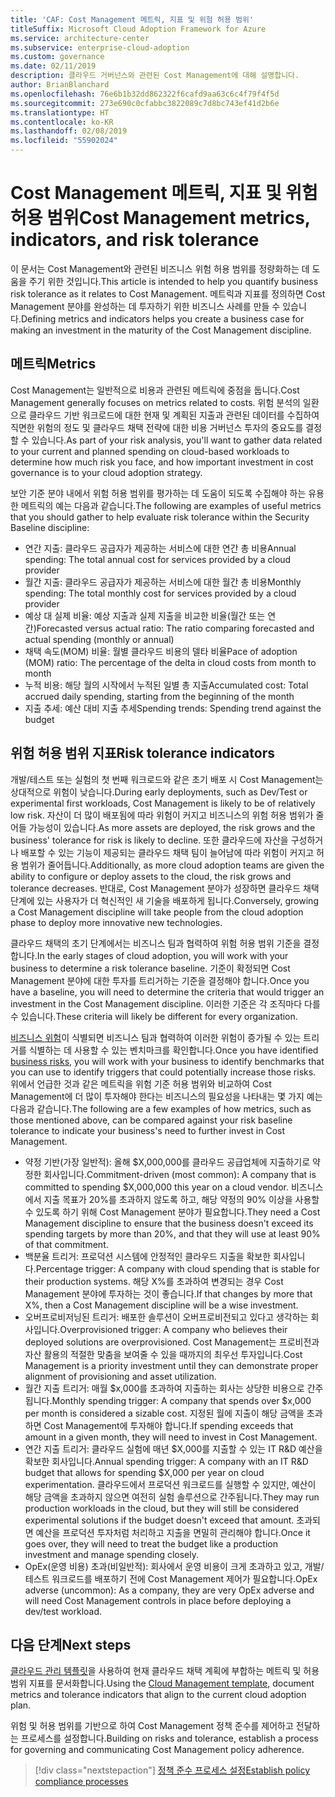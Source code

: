 ```yaml
---
title: 'CAF: Cost Management 메트릭, 지표 및 위험 허용 범위'
titleSuffix: Microsoft Cloud Adoption Framework for Azure
ms.service: architecture-center
ms.subservice: enterprise-cloud-adoption
ms.custom: governance
ms.date: 02/11/2019
description: 클라우드 거버넌스와 관련된 Cost Management에 대해 설명합니다.
author: BrianBlanchard
ms.openlocfilehash: 76e6b1b32dd862322f6cafd9aa63c6c4f79f4f5d
ms.sourcegitcommit: 273e690c0cfabbc3822089c7d8bc743ef41d2b6e
ms.translationtype: HT
ms.contentlocale: ko-KR
ms.lasthandoff: 02/08/2019
ms.locfileid: "55902024"
---
```

# <a name="cost-management-metrics-indicators-and-risk-tolerance"></a><span data-ttu-id="307de-103">Cost Management 메트릭, 지표 및 위험 허용 범위</span><span class="sxs-lookup"><span data-stu-id="307de-103">Cost Management metrics, indicators, and risk tolerance</span></span>

<span data-ttu-id="307de-104">이 문서는 Cost Management와 관련된 비즈니스 위험 허용 범위를 정량화하는 데 도움을 주기 위한 것입니다.</span><span class="sxs-lookup"><span data-stu-id="307de-104">This article is intended to help you quantify business risk tolerance as it relates to Cost Management.</span></span> <span data-ttu-id="307de-105">메트릭과 지표를 정의하면 Cost Management 분야를 완성하는 데 투자하기 위한 비즈니스 사례를 만들 수 있습니다.</span><span class="sxs-lookup"><span data-stu-id="307de-105">Defining metrics and indicators helps you create a business case for making an investment in the maturity of the Cost Management discipline.</span></span>

## <a name="metrics"></a><span data-ttu-id="307de-106">메트릭</span><span class="sxs-lookup"><span data-stu-id="307de-106">Metrics</span></span>

<span data-ttu-id="307de-107">Cost Management는 일반적으로 비용과 관련된 메트릭에 중점을 둡니다.</span><span class="sxs-lookup"><span data-stu-id="307de-107">Cost Management generally focuses on metrics related to costs.</span></span> <span data-ttu-id="307de-108">위험 분석의 일환으로 클라우드 기반 워크로드에 대한 현재 및 계획된 지출과 관련된 데이터를 수집하여 직면한 위험의 정도 및 클라우드 채택 전략에 대한 비용 거버넌스 투자의 중요도를 결정할 수 있습니다.</span><span class="sxs-lookup"><span data-stu-id="307de-108">As part of your risk analysis, you'll want to gather data related to your current and planned spending on cloud-based workloads to determine how much risk you face, and how important investment in cost governance is to your cloud adoption strategy.</span></span>

<span data-ttu-id="307de-109">보안 기준 분야 내에서 위험 허용 범위를 평가하는 데 도움이 되도록 수집해야 하는 유용한 메트릭의 예는 다음과 같습니다.</span><span class="sxs-lookup"><span data-stu-id="307de-109">The following are examples of useful metrics that you should gather to help evaluate risk tolerance within the Security Baseline discipline:</span></span>

- <span data-ttu-id="307de-110">연간 지출: 클라우드 공급자가 제공하는 서비스에 대한 연간 총 비용</span><span class="sxs-lookup"><span data-stu-id="307de-110">Annual spending: The total annual cost for services provided by a cloud provider</span></span>
- <span data-ttu-id="307de-111">월간 지출: 클라우드 공급자가 제공하는 서비스에 대한 월간 총 비용</span><span class="sxs-lookup"><span data-stu-id="307de-111">Monthly spending: The total monthly cost for services provided by a cloud provider</span></span>
- <span data-ttu-id="307de-112">예상 대 실제 비율: 예상 지출과 실제 지출을 비교한 비율(월간 또는 연간)</span><span class="sxs-lookup"><span data-stu-id="307de-112">Forecasted versus actual ratio: The ratio comparing forecasted and actual spending (monthly or annual)</span></span>
- <span data-ttu-id="307de-113">채택 속도(MOM) 비율: 월별 클라우드 비용의 델타 비율</span><span class="sxs-lookup"><span data-stu-id="307de-113">Pace of adoption (MOM) ratio: The percentage of the delta in cloud costs from month to month</span></span>
- <span data-ttu-id="307de-114">누적 비용: 해당 월의 시작에서 누적된 일별 총 지출</span><span class="sxs-lookup"><span data-stu-id="307de-114">Accumulated cost: Total accrued daily spending, starting from the beginning of the month</span></span>
- <span data-ttu-id="307de-115">지출 추세: 예산 대비 지출 추세</span><span class="sxs-lookup"><span data-stu-id="307de-115">Spending trends: Spending trend against the budget</span></span>

## <a name="risk-tolerance-indicators"></a><span data-ttu-id="307de-116">위험 허용 범위 지표</span><span class="sxs-lookup"><span data-stu-id="307de-116">Risk tolerance indicators</span></span>

<span data-ttu-id="307de-117">개발/테스트 또는 실험의 첫 번째 워크로드와 같은 초기 배포 시 Cost Management는 상대적으로 위험이 낮습니다.</span><span class="sxs-lookup"><span data-stu-id="307de-117">During early deployments, such as Dev/Test or experimental first workloads, Cost Management is likely to be of relatively low risk.</span></span> <span data-ttu-id="307de-118">자산이 더 많이 배포됨에 따라 위험이 커지고 비즈니스의 위험 허용 범위가 줄어들 가능성이 있습니다.</span><span class="sxs-lookup"><span data-stu-id="307de-118">As more assets are deployed, the risk grows and the business' tolerance for risk is likely to decline.</span></span> <span data-ttu-id="307de-119">또한 클라우드에 자산을 구성하거나 배포할 수 있는 기능이 제공되는 클라우드 채택 팀이 늘어남에 따라 위험이 커지고 허용 범위가 줄어듭니다.</span><span class="sxs-lookup"><span data-stu-id="307de-119">Additionally, as more cloud adoption teams are given the ability to configure or deploy assets to the cloud, the risk grows and tolerance decreases.</span></span> <span data-ttu-id="307de-120">반대로, Cost Management 분야가 성장하면 클라우드 채택 단계에 있는 사용자가 더 혁신적인 새 기술을 배포하게 됩니다.</span><span class="sxs-lookup"><span data-stu-id="307de-120">Conversely, growing a Cost Management discipline will take people from the cloud adoption phase to deploy more innovative new technologies.</span></span>

<span data-ttu-id="307de-121">클라우드 채택의 초기 단계에서는 비즈니스 팀과 협력하여 위험 허용 범위 기준을 결정합니다.</span><span class="sxs-lookup"><span data-stu-id="307de-121">In the early stages of cloud adoption, you will work with your business to determine a risk tolerance baseline.</span></span> <span data-ttu-id="307de-122">기준이 확정되면 Cost Management 분야에 대한 투자를 트리거하는 기준을 결정해야 합니다.</span><span class="sxs-lookup"><span data-stu-id="307de-122">Once you have a baseline, you will need to determine the criteria that would trigger an investment in the Cost Management discipline.</span></span> <span data-ttu-id="307de-123">이러한 기준은 각 조직마다 다를 수 있습니다.</span><span class="sxs-lookup"><span data-stu-id="307de-123">These criteria will likely be different for every organization.</span></span>

<span data-ttu-id="307de-124">[비즈니스 위험](./business-risks.md)이 식별되면 비즈니스 팀과 협력하여 이러한 위험이 증가될 수 있는 트리거를 식별하는 데 사용할 수 있는 벤치마크를 확인합니다.</span><span class="sxs-lookup"><span data-stu-id="307de-124">Once you have identified [business risks](./business-risks.md), you will work with your business to identify benchmarks that you can use to identify triggers that could potentially increase those risks.</span></span> <span data-ttu-id="307de-125">위에서 언급한 것과 같은 메트릭을 위험 기준 허용 범위와 비교하여 Cost Management에 더 많이 투자해야 한다는 비즈니스의 필요성을 나타내는 몇 가지 예는 다음과 같습니다.</span><span class="sxs-lookup"><span data-stu-id="307de-125">The following are a few examples of how metrics, such as those mentioned above, can be compared against your risk baseline tolerance to indicate your business's need to further invest in Cost Management.</span></span>

- <span data-ttu-id="307de-126">약정 기반(가장 일반적): 올해 $X,000,000를 클라우드 공급업체에 지출하기로 약정한 회사입니다.</span><span class="sxs-lookup"><span data-stu-id="307de-126">Commitment-driven (most common): A company that is committed to spending $X,000,000 this year on a cloud vendor.</span></span> <span data-ttu-id="307de-127">비즈니스에서 지출 목표가 20%를 초과하지 않도록 하고, 해당 약정의 90% 이상을 사용할 수 있도록 하기 위해 Cost Management 분야가 필요합니다.</span><span class="sxs-lookup"><span data-stu-id="307de-127">They need a Cost Management discipline to ensure that the business doesn't exceed its spending targets by more than 20%, and that they will use at least 90% of that commitment.</span></span>
- <span data-ttu-id="307de-128">백분율 트리거: 프로덕션 시스템에 안정적인 클라우드 지출을 확보한 회사입니다.</span><span class="sxs-lookup"><span data-stu-id="307de-128">Percentage trigger: A company with cloud spending that is stable for their production systems.</span></span> <span data-ttu-id="307de-129">해당 X%를 초과하여 변경되는 경우 Cost Management 분야에 투자하는 것이 좋습니다.</span><span class="sxs-lookup"><span data-stu-id="307de-129">If that changes by more that X%, then a Cost Management discipline will be a wise investment.</span></span>
- <span data-ttu-id="307de-130">오버프로비저닝된 트리거: 배포한 솔루션이 오버프로비전되고 있다고 생각하는 회사입니다.</span><span class="sxs-lookup"><span data-stu-id="307de-130">Overprovisioned trigger: A company who believes their deployed solutions are overprovisioned.</span></span> <span data-ttu-id="307de-131">Cost Management는 프로비전과 자산 활용의 적절한 맞춤을 보여줄 수 있을 때까지의 최우선 투자입니다.</span><span class="sxs-lookup"><span data-stu-id="307de-131">Cost Management is a priority investment until they can demonstrate proper alignment of provisioning and asset utilization.</span></span>
- <span data-ttu-id="307de-132">월간 지출 트리거: 매월 $x,000를 초과하여 지출하는 회사는 상당한 비용으로 간주됩니다.</span><span class="sxs-lookup"><span data-stu-id="307de-132">Monthly spending trigger: A company that spends over $x,000 per month is considered a sizable cost.</span></span> <span data-ttu-id="307de-133">지정된 월에 지출이 해당 금액을 초과하면 Cost Management에 투자해야 합니다.</span><span class="sxs-lookup"><span data-stu-id="307de-133">If spending exceeds that amount in a given month, they will need to invest in Cost Management.</span></span>
- <span data-ttu-id="307de-134">연간 지출 트리거: 클라우드 실험에 매년 $X,000를 지출할 수 있는 IT R&D 예산을 확보한 회사입니다.</span><span class="sxs-lookup"><span data-stu-id="307de-134">Annual spending trigger: A company with an IT R&D budget that allows for spending $X,000 per year on cloud experimentation.</span></span> <span data-ttu-id="307de-135">클라우드에서 프로덕션 워크로드를 실행할 수 있지만, 예산이 해당 금액을 초과하지 않으면 여전히 실험 솔루션으로 간주됩니다.</span><span class="sxs-lookup"><span data-stu-id="307de-135">They may run production workloads in the cloud, but they will still be considered experimental solutions if the budget doesn't exceed that amount.</span></span> <span data-ttu-id="307de-136">초과되면 예산을 프로덕션 투자처럼 처리하고 지출을 면밀히 관리해야 합니다.</span><span class="sxs-lookup"><span data-stu-id="307de-136">Once it goes over, they will need to treat the budget like a production investment and manage spending closely.</span></span>
- <span data-ttu-id="307de-137">OpEx(운영 비용) 초과(비일반적): 회사에서 운영 비용이 크게 초과하고 있고, 개발/테스트 워크로드를 배포하기 전에 Cost Management 제어가 필요합니다.</span><span class="sxs-lookup"><span data-stu-id="307de-137">OpEx adverse (uncommon): As a company, they are very OpEx adverse and will need Cost Management controls in place before deploying a dev/test workload.</span></span>

## <a name="next-steps"></a><span data-ttu-id="307de-138">다음 단계</span><span class="sxs-lookup"><span data-stu-id="307de-138">Next steps</span></span>

<span data-ttu-id="307de-139">[클라우드 관리 템플릿](./template.md)을 사용하여 현재 클라우드 채택 계획에 부합하는 메트릭 및 허용 범위 지표를 문서화합니다.</span><span class="sxs-lookup"><span data-stu-id="307de-139">Using the [Cloud Management template](./template.md), document metrics and tolerance indicators that align to the current cloud adoption plan.</span></span>

<span data-ttu-id="307de-140">위험 및 허용 범위를 기반으로 하여 Cost Management 정책 준수를 제어하고 전달하는 프로세스를 설정합니다.</span><span class="sxs-lookup"><span data-stu-id="307de-140">Building on risks and tolerance, establish a process for governing and communicating Cost Management policy adherence.</span></span>

> [!div class="nextstepaction"]
> [<span data-ttu-id="307de-141">정책 준수 프로세스 설정</span><span class="sxs-lookup"><span data-stu-id="307de-141">Establish policy compliance processes</span></span>](compliance-processes.md)
